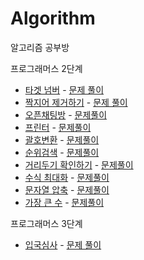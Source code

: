 # Algorithm
알고리즘 공부방

프로그래머스 2단계 
- [타겟 넘버](https://programmers.co.kr/learn/courses/30/lessons/43165) - [문제 풀이](https://github.com/parkjunoo/Algorithm/blob/master/programmers/level_2/%ED%83%80%EA%B2%9F%EB%84%98%EB%B2%84.js)
- [짝지어 제거하기](https://programmers.co.kr/learn/courses/30/lessons/12973) - [문제 풀이](https://github.com/parkjunoo/Algorithm/blob/master/programmers/level_2/%EC%A7%9D%EC%A7%80%EC%96%B4%EC%A0%9C%EA%B1%B0%ED%95%98%EA%B8%B0.js)
- [오픈채팅방](https://programmers.co.kr/learn/courses/30/lessons/42888) - [문제풀이](https://github.com/parkjunoo/Algorithm/blob/master/programmers/level_2/%EC%98%A4%ED%94%88%EC%B1%84%ED%8C%85%EB%B0%A9.js)
- [프린터](https://programmers.co.kr/learn/courses/30/lessons/42587) - [문제풀이](https://github.com/parkjunoo/Algorithm/blob/master/programmers/level_2/%ED%94%84%EB%A6%B0%ED%84%B0.js)
- [괄호변환](https://programmers.co.kr/learn/courses/30/lessons/60058) - [문제풀이](https://github.com/parkjunoo/Algorithm/blob/master/programmers/level_2/%EA%B4%84%ED%98%B8%EB%B3%80%ED%99%98.js)
- [순위검색](https://programmers.co.kr/learn/courses/30/lessons/72412) - [문제풀이](https://github.com/parkjunoo/Algorithm/blob/master/programmers/level_2/%EC%88%9C%EC%9C%84%EA%B2%80%EC%83%89.js)
- [거리두기 확인하기](https://programmers.co.kr/learn/courses/30/lessons/81302) - [문제풀이](https://github.com/parkjunoo/Algorithm/blob/master/programmers/level_2/%EA%B1%B0%EB%A6%AC%EB%91%90%EA%B8%B0%ED%99%95%EC%9D%B8%ED%95%98%EA%B8%B0.js)
- [수식 최대화](https://programmers.co.kr/learn/courses/30/lessons/67257) - [문제풀이](https://github.com/parkjunoo/Algorithm/blob/master/programmers/level_2/%EC%88%98%EC%8B%9D%EC%B5%9C%EB%8C%80%ED%99%94.js)
- [문자열 압축](https://programmers.co.kr/learn/courses/30/lessons/60057) - [문제풀이](https://github.com/parkjunoo/Algorithm/blob/master/programmers/level_2/%EB%AC%B8%EC%9E%90%EC%97%B4%EC%95%95%EC%B6%95.js)
- [가장 큰 수](https://programmers.co.kr/learn/courses/30/lessons/42746#) - [문제풀이](https://github.com/parkjunoo/Algorithm/blob/master/programmers/level_2/%EA%B0%80%EC%9E%A5%ED%81%B0%EC%88%98.js)

프로그래머스 3단계
- [입국심사](https://programmers.co.kr/learn/courses/30/lessons/43238) - [문제 풀이](https://github.com/parkjunoo/Algorithm/blob/master/programmers/level_3/%EC%9E%85%EA%B5%AD%EC%8B%AC%EC%82%AC.js)

